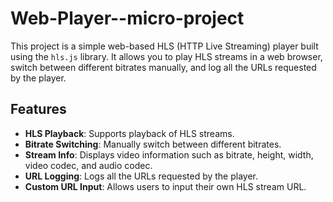 # Web-Player--micro-project

This project is a simple web-based HLS (HTTP Live Streaming) player built using the `hls.js` library. It allows you to play HLS streams in a web browser, switch between different bitrates manually, and log all the URLs requested by the player.

## Features

- **HLS Playback**: Supports playback of HLS streams.
- **Bitrate Switching**: Manually switch between different bitrates.
- **Stream Info**: Displays video information such as bitrate, height, width, video codec, and audio codec.
- **URL Logging**: Logs all the URLs requested by the player.
- **Custom URL Input**: Allows users to input their own HLS stream URL.

